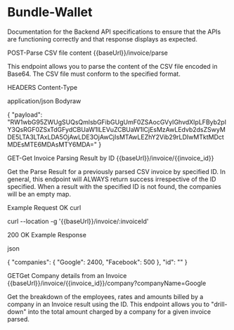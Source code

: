 # Bundle-Wallet
Documentation for the Backend API specifications to ensure that the APIs are functioning correctly and that response displays as expected.

POST-Parse CSV file content
{{baseUrl}}/invoice/parse

This endpoint allows you to parse the content of the CSV file encoded in Base64. The CSV file must conform to the specified format.


HEADERS
Content-Type

application/json
Bodyraw

{
    "payload": "RW1wbG95ZWUgSUQsQmlsbGFibGUgUmF0ZSAocGVyIGhvdXIpLFByb2plY3QsRGF0ZSxTdGFydCBUaW1lLEVuZCBUaW1lCjEsMzAwLEdvb2dsZSwyMDE5LTA3LTAxLDA5OjAwLDE3OjAwCjIsMTAwLEZhY2Vib29rLDIwMTktMDctMDEsMTE6MDAsMTY6MDA="
}



GET-Get Invoice Parsing Result by ID
{{baseUrl}}/invoice/{{invoice_id}}

Get the Parse Result for a previously parsed CSV invoice by specified ID. In general, this endpoint will ALWAYS return success irrespective of the ID specified. When a result with the specified ID is not found, the companies will be an empty map.

Example Request
OK
curl

curl --location -g '{{baseUrl}}/invoice/:invoiceId'

200 OK
Example Response

json

{
  "companies": {
    "Google": 2400,
    "Facebook": 500
  },
  "id": "<uuid>"
}

GETGet Company details from an Invoice
{{baseUrl}}/invoice/{{invoice_id}}/company?companyName=Google

Get the breakdown of the employees, rates and amounts billed by a company in an Invoice result using the ID. This endpoint allows you to "drill-down" into the total amount charged by a company for a given invoice parsed.